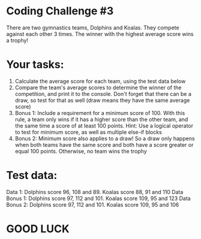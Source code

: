 # Coding Challenge #3
There are two gymnastics teams, Dolphins and Koalas. They compete against each 
other 3 times. The winner with the highest average score wins a trophy!

# Your tasks:
1. Calculate the average score for each team, using the test data below
2. Compare the team's average scores to determine the winner of the competition, 
and print it to the console. Don't forget that there can be a draw, so test for that 
as well (draw means they have the same average score)
3. Bonus 1: Include a requirement for a minimum score of 100. With this rule, a 
team only wins if it has a higher score than the other team, and the same time a 
score of at least 100 points. Hint: Use a logical operator to test for minimum 
score, as well as multiple else-if blocks
4. Bonus 2: Minimum score also applies to a draw! So a draw only happens when 
both teams have the same score and both have a score greater or equal 100 
points. Otherwise, no team wins the trophy

# Test data:
Data 1: Dolphins score 96, 108 and 89. Koalas score 88, 91 and 110
Data Bonus 1: Dolphins score 97, 112 and 101. Koalas score 109, 95 and 123
Data Bonus 2: Dolphins score 97, 112 and 101. Koalas score 109, 95 and 106

# GOOD LUCK 
